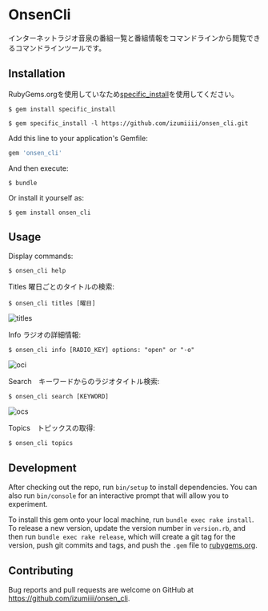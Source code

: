 # OnsenCli

インターネットラジオ音泉の番組一覧と番組情報をコマンドラインから閲覧できるコマンドラインツールです。

## Installation

RubyGems.orgを使用していなため[specific_install](https://github.com/rdp/specific_install)を使用してください。

    $ gem install specific_install
    
    $ gem specific_install -l https://github.com/izumiiii/onsen_cli.git


Add this line to your application's Gemfile:

```ruby
gem 'onsen_cli'
```

And then execute:

    $ bundle

Or install it yourself as:

    $ gem install onsen_cli

## Usage

Display commands:

    $ onsen_cli help
    
Titles 曜日ごとのタイトルの検索:
    
    $ onsen_cli titles [曜日]
    
![titles](https://user-images.githubusercontent.com/41711526/51089371-5425f480-17af-11e9-96f9-0d2c21873d1e.gif)

Info ラジオの詳細情報:

    $ onsen_cli info [RADIO_KEY] options: "open" or "-o"
    
![oci](https://user-images.githubusercontent.com/41711526/51089373-5ab46c00-17af-11e9-8976-af6f000e6fc4.gif)

Search　キーワードからのラジオタイトル検索:

    $ onsen_cli search [KEYWORD]

![ocs](https://user-images.githubusercontent.com/41711526/51089372-57b97b80-17af-11e9-81b8-ccb2eb0d14be.gif)

Topics　トピックスの取得:

    $ onsen_cli topics
        
## Development

After checking out the repo, run `bin/setup` to install dependencies. You can also run `bin/console` for an interactive prompt that will allow you to experiment.

To install this gem onto your local machine, run `bundle exec rake install`. To release a new version, update the version number in `version.rb`, and then run `bundle exec rake release`, which will create a git tag for the version, push git commits and tags, and push the `.gem` file to [rubygems.org](https://rubygems.org).

## Contributing

Bug reports and pull requests are welcome on GitHub at https://github.com/izumiiii/onsen_cli.
